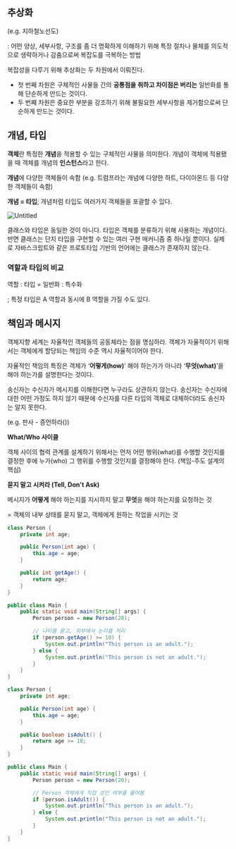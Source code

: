 ## 추상화

(e.g. 지하철노선도)

: 어떤 양상, 세부사항, 구조를 좀 더 명확하게 이해하기 위해 특정 절차나 물체를 의도적으로 생략하거나 감춤으로써 복잡도를 극복하는 방법

복잡성을 다루기 위해 추상화는 두 차원에서 이뤄진다.

- 첫 번째 차원은 구체적인 사물들 간의 **공통점을 취하고 차이점은 버리는** 일반화를 통해 단순하게 만드는 것이다.
- 두 번째 차원은 중요한 부분을 강조하기 위해 불필요한 세부사항을 제거함으로써 단순하게 만드는 것이다.

## 개념, 타입

**객체**란 특정한 **개념**을 적용할 수 있는 구체적인 사물을 의미한다. 개념이 객체에 적용됐을 때 객체를 개념의 **인스턴스**라고 한다.

**개념**에 다양한 객체들이 속함 (e.g. 트럼프라는 개념에 다양한 하트, 다이아몬드 등 다양한 객체들이 속함)

**개념 = 타입**; 개념처럼 타입도 여러가지 객체들을 포괄할 수 있다.

![Untitled](https://prod-files-secure.s3.us-west-2.amazonaws.com/c85016d6-9aa9-4077-a2c2-27194c83947d/9b76e91e-66cb-4046-87ff-24f3c6e6bfaa/Untitled.png)

클래스와 타입은 동일한 것이 아니다. 타입은 객체를 분류하기 위해 사용하는 개념이다. 반면 클래스는 단지 타입을 구현할 수 있는 여러 구현 매커니즘 중 하나일 뿐이다. 실제로 자바스크립트와 같은 프로토타입 기반의 언어에는 클래스가 존재하지 않는다.

### 역할과 타입의 비교

역할 : 타입 = 일반화 : 특수화

; 특정 타입은 A 역할과 동시에 B 역할을 가질 수도 있다.

## 책임과 메시지

객체지향 세계는 자율적인 객체들의 공동체라는 점을 명심하라. 객체가 자율적이기 위해서는 객체에게 할당되는 책임의 수준 역시 자율적이어야 한다.

자율적인 책임의 특징은 객체가 ‘**어떻게(how)**’ 해야 하는가가 아니라 ‘**무엇(what)**’을 해야 하는가를 설명한다는 것이다.

송신자는 수신자가 메시지를 이해한다면 누구라도 상관하지 않는다. 송신자는 수신자에 대한 어떤 가정도 하지 않기 때문에 수신자를 다른 타입의 객체로 대체하더라도 송신자는 알지 못한다.

(e.g. 판사 - 증언하라())

**What/Who 사이클**

객체 사이의 협력 관계를 설계하기 위해서는 먼저 어떤 행위(what)를 수행할 것인지를 결정한 후에 누가(who) 그 행위를 수행할 것인지를 결정해야 한다. (책임-주도 설계의 핵심)

**묻지 말고 시켜라 (Tell, Don't Ask)**

메시지가 **어떻게** 해야 하는지를 지시하지 말고 **무엇**을 해야 하는지를 요청하는 것

= 객체의 내부 상태를 묻지 말고, 객체에게 원하는 작업을 시키는 것

```java
class Person {
    private int age;

    public Person(int age) {
        this.age = age;
    }

    public int getAge() {
        return age;
    }
}

public class Main {
    public static void main(String[] args) {
        Person person = new Person(20);

        // 나이를 묻고, 외부에서 논리를 처리
        if (person.getAge() >= 18) {
            System.out.println("This person is an adult.");
        } else {
            System.out.println("This person is not an adult.");
        }
    }
}
```

```java
class Person {
    private int age;

    public Person(int age) {
        this.age = age;
    }

    public boolean isAdult() {
        return age >= 18;
    }
}

public class Main {
    public static void main(String[] args) {
        Person person = new Person(20);

        // Person 객체에게 직접 성인 여부를 물어봄
        if (person.isAdult()) {
            System.out.println("This person is an adult.");
        } else {
            System.out.println("This person is not an adult.");
        }
    }
}
```